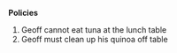 

**Policies**
1. Geoff cannot eat tuna at the lunch table
2. Geoff must clean up his quinoa off table

